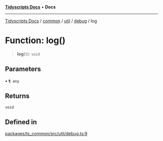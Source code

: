 [**Tidyscripts Docs**](../../../../../../../README.md) • **Docs**

***

[Tidyscripts Docs](../../../../../../../globals.md) / [common](../../../../../README.md) / [util](../../../README.md) / [debug](../README.md) / log

# Function: log()

> **log**(`t`): `void`

## Parameters

• **t**: `any`

## Returns

`void`

## Defined in

[packages/ts\_common/src/util/debug.ts:9](https://github.com/sheunaluko/tidyscripts/blob/master/packages/ts_common/src/util/debug.ts#L9)
